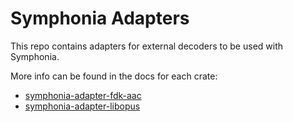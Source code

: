 # Symphonia Adapters

This repo contains adapters for external decoders to be used with Symphonia.

More info can be found in the docs for each crate:

- [symphonia-adapter-fdk-aac](./crates/symphonia-adapter-fdk-aac)
- [symphonia-adapter-libopus](./crates/symphonia-adapter-libopus)
